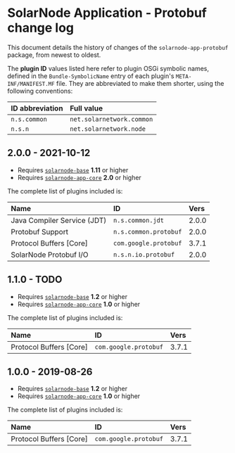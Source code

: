 # SolarNode Application - Protobuf change log

This document details the history of changes of the `solarnode-app-protobuf` package, from newest to
oldest.

The **plugin ID** values listed here refer to plugin OSGi symbolic names, defined in the
`Bundle-SymbolicName` entry of each plugin's `META-INF/MANIFEST.MF` file. They are abbreviated to
make them shorter, using the following conventions:

| ID abbreviation | Full value                |
|:----------------|:--------------------------|
| `n.s.common`    | `net.solarnetwork.common` |
| `n.s.n`         | `net.solarnetwork.node`   |

## 2.0.0 - 2021-10-12

 * Requires [`solarnode-base`](../../solarnode-base/debian) **1.11** or higher
 * Requires [`solarnode-app-core`](../../solarnode-app-core/debian) **2.0** or higher

The complete list of plugins included is:

| Name                        | ID                    | Vers  |
|:----------------------------|:----------------------|:------|
| Java Compiler Service (JDT) | `n.s.common.jdt`      | 2.0.0 |
| Protobuf Support            | `n.s.common.protobuf` | 2.0.0 |
| Protocol Buffers [Core]     | `com.google.protobuf` | 3.7.1 |
| SolarNode Protobuf I/O      | `n.s.n.io.protobuf`   | 2.0.0 |


## 1.1.0 - TODO

 * Requires [`solarnode-base`](../../solarnode-base/debian) **1.2** or higher
 * Requires [`solarnode-app-core`](../../solarnode-app-core/debian) **1.0** or higher

The complete list of plugins included is:

| Name                    | ID                    | Vers  |
|:------------------------|:----------------------|:------|
| Protocol Buffers [Core] | `com.google.protobuf` | 3.7.1 |

## 1.0.0 - 2019-08-26

 * Requires [`solarnode-base`](../../solarnode-base/debian) **1.2** or higher
 * Requires [`solarnode-app-core`](../../solarnode-app-core/debian) **1.0** or higher

The complete list of plugins included is:

| Name                    | ID                    | Vers  |
|:------------------------|:----------------------|:------|
| Protocol Buffers [Core] | `com.google.protobuf` | 3.7.1 |
